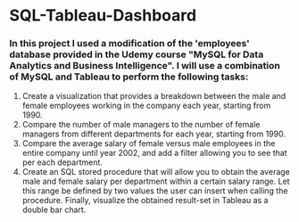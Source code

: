 # SQL-Tableau-Dashboard

### In this project I used a modification of the 'employees' database provided in the Udemy course "MySQL for Data Analytics and Business Intelligence". I will use a combination of MySQL and Tableau to perform the following tasks:

1. Create a visualization that provides a breakdown between the male and female employees working in the company each year, starting from 1990. 
2. Compare the number of male managers to the number of female managers from different departments for each year, starting from 1990.
3. Compare the average salary of female versus male employees in the entire company until year 2002, and add a filter allowing you to see that per each department.
4. Create an SQL stored procedure that will allow you to obtain the average male and female salary per department within a certain salary range. Let this range be defined by two values the user can insert when calling the procedure. Finally, visualize the obtained result-set in Tableau as a double bar chart. 
